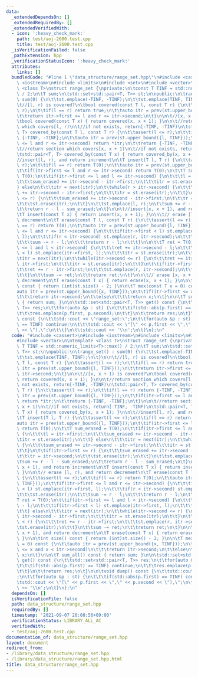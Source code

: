 ```yaml
---
data:
  _extendedDependsOn: []
  _extendedRequiredBy: []
  _extendedVerifiedWith:
  - icon: ':heavy_check_mark:'
    path: test/aoj-2600.test.cpp
    title: test/aoj-2600.test.cpp
  _isVerificationFailed: false
  _pathExtension: hpp
  _verificationStatusIcon: ':heavy_check_mark:'
  attributes:
    links: []
  bundledCode: "#line 1 \"data_structure/range_set.hpp\"\n#include <cassert>\n#include\
    \ <iostream>\n#include <limits>\n#include <set>\n#include <vector>\n\ntemplate\
    \ <class T>\nstruct range_set {\nprivate:\n\tconst T TINF = std::numeric_limits<T>::max()\
    \ / 2;\n\tT sum;\n\tstd::set<std::pair<T, T>> st;\n\npublic:\n\trange_set() :\
    \ sum(0) {\n\t\tst.emplace(-TINF, -TINF);\n\t\tst.emplace(TINF, TINF);\n\t}\n\n\
    \t//[l, r) is covered?\n\tbool covered(const T l, const T r) {\n\t\tassert(l <=\
    \ r);\n\t\tif(l == r) return true;\n\t\tauto itr = prev(st.upper_bound({l, TINF}));\n\
    \t\treturn itr->first <= l and r <= itr->second;\n\t}\n\n\t//[x, x + 1) is covered?\n\
    \tbool covered(const T x) { return covered(x, x + 1); }\n\n\t//return section\
    \ which covers[l, r)\n\t//if not exists, return[-TINF, -TINF)\n\tstd::pair<T,\
    \ T> covered_by(const T l, const T r) {\n\t\tassert(l <= r);\n\t\tif(l == r) return\
    \ {-TINF, -TINF};\n\t\tauto itr = prev(st.upper_bound({l, TINF}));\n\t\tif(itr->first\
    \ <= l and r <= itr->second) return *itr;\n\t\treturn {-TINF, -TINF};\n\t}\n\n\
    \t//return section which covers[x, x + 1)\n\t//if not exists, return[-TINF, -TINF)\n\
    \tstd::pair<T, T> covered_by(const T x) { return covered_by(x, x + 1); }\n\n\t\
    //insert[l, r), and return increment\n\tT insert(T l, T r) {\n\t\tassert(l <=\
    \ r);\n\t\tif(l == r) return T(0);\n\t\tauto itr = prev(st.upper_bound({l, TINF}));\n\
    \t\tif(itr->first <= l and r <= itr->second) return T(0);\n\t\tT sum_erased =\
    \ T(0);\n\t\tif(itr->first <= l and l <= itr->second) {\n\t\t\tl = itr->first;\n\
    \t\t\tsum_erased += itr->second - itr->first;\n\t\t\titr = st.erase(itr);\n\t\t\
    } else\n\t\t\titr = next(itr);\n\t\twhile(r > itr->second) {\n\t\t\tsum_erased\
    \ += itr->second - itr->first;\n\t\t\titr = st.erase(itr);\n\t\t}\n\t\tif(itr->first\
    \ <= r) {\n\t\t\tsum_erased += itr->second - itr->first;\n\t\t\tr = itr->second;\n\
    \t\t\tst.erase(itr);\n\t\t}\n\t\tst.emplace(l, r);\n\t\tsum += r - l - sum_erased;\n\
    \t\treturn r - l - sum_erased;\n\t}\n\n\t//insert[x, x + 1), and return increment\n\
    \tT insert(const T x) { return insert(x, x + 1); }\n\n\t// erase [l, r), and return\
    \ decrement\n\tT erase(const T l, const T r) {\n\t\tassert(l <= r);\n\t\tif(l\
    \ == r) return T(0);\n\t\tauto itr = prev(st.upper_bound({l, TINF}));\n\t\tif(itr->first\
    \ <= l and r <= itr->second) {\n\t\t\tif(itr->first < l) st.emplace(itr->first,\
    \ l);\n\t\t\tif(r < itr->second) st.emplace(r, itr->second);\n\t\t\tst.erase(itr);\n\
    \t\t\tsum -= r - l;\n\t\t\treturn r - l;\n\t\t}\n\n\t\tT ret = T(0);\n\t\tif(itr->first\
    \ <= l and l < itr->second) {\n\t\t\tret += itr->second - l;\n\t\t\tif(itr->first\
    \ < l) st.emplace(itr->first, l);\n\t\t\titr = st.erase(itr);\n\t\t} else\n\t\t\
    \titr = next(itr);\n\t\twhile(itr->second <= r) {\n\t\t\tret += itr->second -\
    \ itr->first;\n\t\t\titr = st.erase(itr);\n\t\t}\n\t\tif(itr->first < r) {\n\t\
    \t\tret += r - itr->first;\n\t\t\tst.emplace(r, itr->second);\n\t\t\tst.erase(itr);\n\
    \t\t}\n\t\tsum -= ret;\n\t\treturn ret;\n\t}\n\n\t// erase [x, x + 1), and return\
    \ decrement\n\tT erase(const T x) { return erase(x, x + 1); }\n\n\tint size()\
    \ const { return (int)st.size() - 2; }\n\n\tT mex(const T x = 0) const {\n\t\t\
    auto itr = prev(st.upper_bound({x, TINF}));\n\t\tif(itr->first <= x and x < itr->second)\n\
    \t\t\treturn itr->second;\n\t\telse\n\t\t\treturn x;\n\t}\n\n\tT sum_all() const\
    \ { return sum; }\n\n\tstd::set<std::pair<T, T>> get() const {\n\t\tstd::set<std::pair<T,\
    \ T>> res;\n\t\tfor(auto &p : st) {\n\t\t\tif(std::abs(p.first) == TINF) continue;\n\
    \t\t\tres.emplace(p.first, p.second);\n\t\t}\n\t\treturn res;\n\t}\n\n\tvoid dump()\
    \ const {\n\t\tstd::cout << \"range_set:\";\n\t\tfor(auto &p : st) {\n\t\t\tif(std::abs(p.first)\
    \ == TINF) continue;\n\t\t\tstd::cout << \"[\" << p.first << \",\" << p.second\
    \ << \"),\";\n\t\t}\n\t\tstd::cout << '\\n';\n\t}\n};\n"
  code: "#include <cassert>\n#include <iostream>\n#include <limits>\n#include <set>\n\
    #include <vector>\n\ntemplate <class T>\nstruct range_set {\nprivate:\n\tconst\
    \ T TINF = std::numeric_limits<T>::max() / 2;\n\tT sum;\n\tstd::set<std::pair<T,\
    \ T>> st;\n\npublic:\n\trange_set() : sum(0) {\n\t\tst.emplace(-TINF, -TINF);\n\
    \t\tst.emplace(TINF, TINF);\n\t}\n\n\t//[l, r) is covered?\n\tbool covered(const\
    \ T l, const T r) {\n\t\tassert(l <= r);\n\t\tif(l == r) return true;\n\t\tauto\
    \ itr = prev(st.upper_bound({l, TINF}));\n\t\treturn itr->first <= l and r <=\
    \ itr->second;\n\t}\n\n\t//[x, x + 1) is covered?\n\tbool covered(const T x) {\
    \ return covered(x, x + 1); }\n\n\t//return section which covers[l, r)\n\t//if\
    \ not exists, return[-TINF, -TINF)\n\tstd::pair<T, T> covered_by(const T l, const\
    \ T r) {\n\t\tassert(l <= r);\n\t\tif(l == r) return {-TINF, -TINF};\n\t\tauto\
    \ itr = prev(st.upper_bound({l, TINF}));\n\t\tif(itr->first <= l and r <= itr->second)\
    \ return *itr;\n\t\treturn {-TINF, -TINF};\n\t}\n\n\t//return section which covers[x,\
    \ x + 1)\n\t//if not exists, return[-TINF, -TINF)\n\tstd::pair<T, T> covered_by(const\
    \ T x) { return covered_by(x, x + 1); }\n\n\t//insert[l, r), and return increment\n\
    \tT insert(T l, T r) {\n\t\tassert(l <= r);\n\t\tif(l == r) return T(0);\n\t\t\
    auto itr = prev(st.upper_bound({l, TINF}));\n\t\tif(itr->first <= l and r <= itr->second)\
    \ return T(0);\n\t\tT sum_erased = T(0);\n\t\tif(itr->first <= l and l <= itr->second)\
    \ {\n\t\t\tl = itr->first;\n\t\t\tsum_erased += itr->second - itr->first;\n\t\t\
    \titr = st.erase(itr);\n\t\t} else\n\t\t\titr = next(itr);\n\t\twhile(r > itr->second)\
    \ {\n\t\t\tsum_erased += itr->second - itr->first;\n\t\t\titr = st.erase(itr);\n\
    \t\t}\n\t\tif(itr->first <= r) {\n\t\t\tsum_erased += itr->second - itr->first;\n\
    \t\t\tr = itr->second;\n\t\t\tst.erase(itr);\n\t\t}\n\t\tst.emplace(l, r);\n\t\
    \tsum += r - l - sum_erased;\n\t\treturn r - l - sum_erased;\n\t}\n\n\t//insert[x,\
    \ x + 1), and return increment\n\tT insert(const T x) { return insert(x, x + 1);\
    \ }\n\n\t// erase [l, r), and return decrement\n\tT erase(const T l, const T r)\
    \ {\n\t\tassert(l <= r);\n\t\tif(l == r) return T(0);\n\t\tauto itr = prev(st.upper_bound({l,\
    \ TINF}));\n\t\tif(itr->first <= l and r <= itr->second) {\n\t\t\tif(itr->first\
    \ < l) st.emplace(itr->first, l);\n\t\t\tif(r < itr->second) st.emplace(r, itr->second);\n\
    \t\t\tst.erase(itr);\n\t\t\tsum -= r - l;\n\t\t\treturn r - l;\n\t\t}\n\n\t\t\
    T ret = T(0);\n\t\tif(itr->first <= l and l < itr->second) {\n\t\t\tret += itr->second\
    \ - l;\n\t\t\tif(itr->first < l) st.emplace(itr->first, l);\n\t\t\titr = st.erase(itr);\n\
    \t\t} else\n\t\t\titr = next(itr);\n\t\twhile(itr->second <= r) {\n\t\t\tret +=\
    \ itr->second - itr->first;\n\t\t\titr = st.erase(itr);\n\t\t}\n\t\tif(itr->first\
    \ < r) {\n\t\t\tret += r - itr->first;\n\t\t\tst.emplace(r, itr->second);\n\t\t\
    \tst.erase(itr);\n\t\t}\n\t\tsum -= ret;\n\t\treturn ret;\n\t}\n\n\t// erase [x,\
    \ x + 1), and return decrement\n\tT erase(const T x) { return erase(x, x + 1);\
    \ }\n\n\tint size() const { return (int)st.size() - 2; }\n\n\tT mex(const T x\
    \ = 0) const {\n\t\tauto itr = prev(st.upper_bound({x, TINF}));\n\t\tif(itr->first\
    \ <= x and x < itr->second)\n\t\t\treturn itr->second;\n\t\telse\n\t\t\treturn\
    \ x;\n\t}\n\n\tT sum_all() const { return sum; }\n\n\tstd::set<std::pair<T, T>>\
    \ get() const {\n\t\tstd::set<std::pair<T, T>> res;\n\t\tfor(auto &p : st) {\n\
    \t\t\tif(std::abs(p.first) == TINF) continue;\n\t\t\tres.emplace(p.first, p.second);\n\
    \t\t}\n\t\treturn res;\n\t}\n\n\tvoid dump() const {\n\t\tstd::cout << \"range_set:\"\
    ;\n\t\tfor(auto &p : st) {\n\t\t\tif(std::abs(p.first) == TINF) continue;\n\t\t\
    \tstd::cout << \"[\" << p.first << \",\" << p.second << \"),\";\n\t\t}\n\t\tstd::cout\
    \ << '\\n';\n\t}\n};\n"
  dependsOn: []
  isVerificationFile: false
  path: data_structure/range_set.hpp
  requiredBy: []
  timestamp: '2021-09-07 20:08:56+09:00'
  verificationStatus: LIBRARY_ALL_AC
  verifiedWith:
  - test/aoj-2600.test.cpp
documentation_of: data_structure/range_set.hpp
layout: document
redirect_from:
- /library/data_structure/range_set.hpp
- /library/data_structure/range_set.hpp.html
title: data_structure/range_set.hpp
---
```

